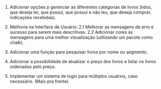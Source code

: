 1.  Adicionar opções p gerenciar as diferentes categorias de livros (lidos, que deseja ler, que possui, que possui e não leu, que deseja comprar, indicações recebidas).

2.  Melhoria na Interface de Usuário:
        2.1 Melhorar as mensagens de erro e sucesso para serem mais descritivas.
        2.2 Adicionar cores às mensagens para uma melhor visualização (utilizando um pacote como chalk).

3. Adicionar uma função para pesquisar livros por nome ou segmento.

4.  Adicionar a possibilidade de atualizar o preço dos livros e listar os livros ordenados pelo preço.

5.  Implementar um sistema de login para múltiplos usuários, caso necessário. (Mais pra frente)